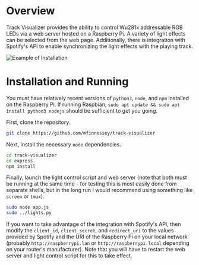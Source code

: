 # Overview

Track Visualizer provides the ability to control Wu281x addressable RGB LEDs via a web server hosted on a Raspberry Pi. A variety of light effects can be selected from the web page. Additionally, there is integration with Spotify's API to enable synchronizing the light effects with the playing track.

![Example of Installation](https://github.com/mfinnessey/track-visualizer/assets/15825352/cb0997ca-7daf-4cda-90b2-982149d55323)

# Installation and Running

You must have relatively recent versions of `python3`, `node`, and `npm` installed on the Raspberry Pi. If running Raspbian, `sudo apt update && sudo apt install python3 nodejs` should be sufficient to get you going.

First, clone the repository.
```sh
git clone https://github.com/mfinnessey/track-visualizer
```
Next, install the necessary `node` dependencies.
```sh
cd track-visualizer
cd express
npm install
```

Finally, launch the light control script and web server (note that both must be running at the same time - for testing this is most easily done from separate shells, but in the long run I would recommend using something like `screen` or `tmux`).

```sh
sudo node app.js
sudo ../lights.py
```

If you want to take advantage of the integration with Spotify's API, then modify the `client_id`, `client_secret`, and `redirect_uri` to the values provided by Spotify and the URI of the Raspberry Pi on your local network (probably `http://raspberrypi.lan` or `http://raspberrypi.local` depending on your router's manufacturer). Note that you will have to restart the web server and light control script for this to take effect.
